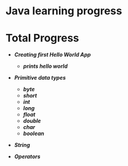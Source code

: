 # Java learning progress

# Total Progress
 * **_Creating first Hello World App_**
   - **_prints hello world_**
 
 * **_Primitive data types_**
   - **_byte_**
   - **_short_**
   - **_int_**
   - **_long_**
   - **_float_**
   - **_double_**
   - **_char_**
   - **_boolean_**
 
 * **_String_**
 * **_Operators_**

 